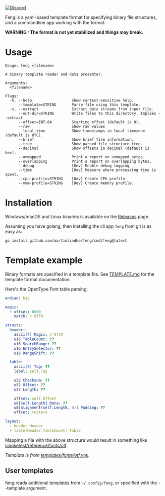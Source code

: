 [![Discord](https://img.shields.io/discord/999601338407190569.svg?label=&logo=discord&logoColor=ffffff&color=7389D8&labelColor=6A7EC2)](https://discord.gg/mYBn9XqRBr)

Feng is a yaml-based template format for specifying binary file structures,
and a commandline app working with the format.

**WARNING : The format is not yet stabilized and things may break.**


# Usage

```
Usage: feng <filename>

A binary template reader and data presenter.

Arguments:
  <filename>

Flags:
  -h, --help                  Show context-sensitive help.
      --template=STRING       Parse file using this template.
  -x, --extract               Extract data streams from input file.
      --out-dir=STRING        Write files to this directory. Implies --extract
      --offset=INT-64         Starting offset (default is 0).
      --raw                   Show raw values
      --local-time            Show timestamps in local timezone (default is UTC).
      --brief                 Show brief file information.
      --tree                  Show parsed file structure tree.
      --decimal               Show offsets in decimal (default is hex).
      --unmapped              Print a report on unmapped bytes.
      --overlapping           Print a report on overlapping bytes.
      --debug                 [Dev] Enable debug logging
      --time                  [Dev] Measure where processing time is spent.
      --cpu-profile=STRING    [Dev] Create CPU profile.
      --mem-profile=STRING    [Dev] Create memory profile.
```


# Installation

Windows/macOS and Linux binaries is available on the [Releases](https://github.com/martinlindhe/feng/releases) page.

Assuming you have golang, then installing the cli app `feng` from git is as easy as:

    go install github.com/martinlindhe/feng/cmd/feng@latest



# Template example

Binary formats are specified in a template file. See [TEMPLATE.md](TEMPLATE.md) for the template format documentation.

Here's the OpenType Font table parsing:

```yaml
endian: big

magic:
  - offset: 0000
    match: c'OTTO'

structs:
  header:
    ascii[4] Magic: c'OTTO'
    u16 TableCount: ??
    u16 SearchRange: ??
    u16 EntrySelector: ??
    u16 RangeShift: ??

  table:
    ascii[4] Tag: ??
    label: self.Tag

    u32 Checksum: ??
    u32 Offset: ??
    u32 Length: ??

    offset: self.Offset
    u8[self.Length] Data: ??
    u8[alignment(self.Length, 4)] Padding: ??
    offset: restore

layout:
  - header Header
  - table[Header.TableCount] Table
```

Mapping a file with the above structure would result in something like [smoketest/reference/fonts/otf](smoketest/reference/fonts/otf).

*Template is from [templates/fonts/otf.yml](templates/fonts/otf.yml).*



## User templates

feng reads additional templates from `~/.config/feng`, or specified with the --template argument.
